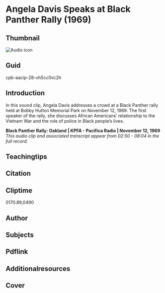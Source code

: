# Angela Davis Speaks at Black Panther Rally (1969)

## Thumbnail

![Audio icon](https://s3.amazonaws.com/americanarchive.org/primary_source_sets/audio-digitized.jpg "Audio icon")

## Guid
cpb-aacip-28-vh5cc0vc2h

## Introduction

In this sound clip, Angela Davis addresses a crowd at a Black Panther rally held at Bobby Hutton Memorial Park on November 12, 1969. The first speaker of the rally, she discusses African Americans’ relationship to the Vietnam War and the role of police in Black people’s lives.  

<b>Black Panther Rally: Oakland</b>
<b>| KPFA - Pacifica Radio | November 12, 1969 </b>
<i>This audio clip and associated transcript appear from 02:50 - 08:04 in the full record.</i>

## Teachingtips

## Citation

## Cliptime

0170.89,0490

## Author
## Subjects
## Pdflink
## Additionalresources
## Cover
